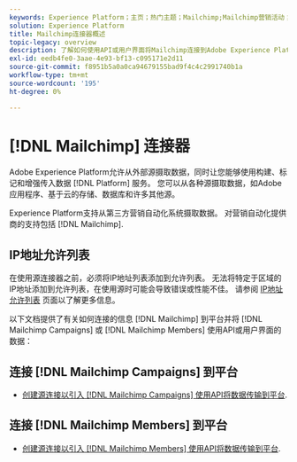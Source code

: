 ```yaml
---
keywords: Experience Platform；主页；热门主题；Mailchimp;Mailchimp营销活动；Mailchimp成员
solution: Experience Platform
title: Mailchimp连接器概述
topic-legacy: overview
description: 了解如何使用API或用户界面将Mailchimp连接到Adobe Experience Platform。
exl-id: eedb4fe0-3aae-4e93-bf13-c095171e2d11
source-git-commit: f8951b5a0a0ca94679155bad9f4c4c2991740b1a
workflow-type: tm+mt
source-wordcount: '195'
ht-degree: 0%

---
```


# [!DNL Mailchimp] 连接器

Adobe Experience Platform允许从外部源摄取数据，同时让您能够使用构建、标记和增强传入数据 [!DNL Platform] 服务。 您可以从各种源摄取数据，如Adobe应用程序、基于云的存储、数据库和许多其他源。

Experience Platform支持从第三方营销自动化系统摄取数据。 对营销自动化提供商的支持包括 [!DNL Mailchimp].

## IP地址允许列表

在使用源连接器之前，必须将IP地址列表添加到允许列表。 无法将特定于区域的IP地址添加到允许列表，在使用源时可能会导致错误或性能不佳。 请参阅 [IP地址允许列表](../../ip-address-allow-list.md) 页面以了解更多信息。

以下文档提供了有关如何连接的信息 [!DNL Mailchimp] 到平台并将 [!DNL Mailchimp Campaigns] 或 [!DNL Mailchimp Members] 使用API或用户界面的数据：

## 连接 [!DNL Mailchimp Campaigns] 到平台

* [创建源连接以引入 [!DNL Mailchimp Campaigns] 使用API将数据传输到平台](../../tutorials/api/create/marketing-automation/mailchimp-campaign.md).

<!--
* [Create a source connection to bring [!DNL Mailchimp Campaigns] data to Platform using the user interface](../../tutorials/ui/create/marketing-automation/mailchimp-campaigns.md).
-->

## 连接 [!DNL Mailchimp Members] 到平台

* [创建源连接以引入 [!DNL Mailchimp Members] 使用API将数据传输到平台](../../tutorials/api/create/marketing-automation/mailchimp-members.md).

<!--
* [Create a source connection to bring [!DNL Mailchimp Members] data to Platform using the user interface](../../tutorials/ui/create/marketing-automation/mailchimp-members.md).
-->